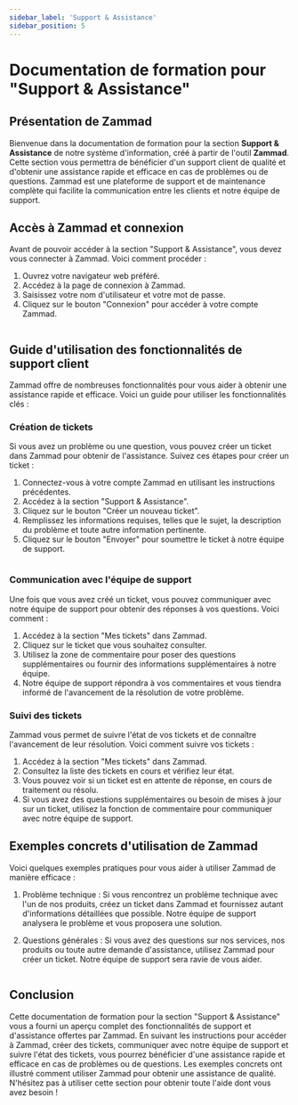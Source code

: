 ```yaml
---
sidebar_label: 'Support & Assistance'
sidebar_position: 5
---
```


# Documentation de formation pour "Support & Assistance"

## Présentation de Zammad
Bienvenue dans la documentation de formation pour la section **Support & Assistance** de notre système d'information, créé à partir de l'outil **Zammad**. Cette section vous permettra de bénéficier d'un support client de qualité et d'obtenir une assistance rapide et efficace en cas de problèmes ou de questions. Zammad est une plateforme de support et de maintenance complète qui facilite la communication entre les clients et notre équipe de support.

## Accès à Zammad et connexion
Avant de pouvoir accéder à la section "Support & Assistance", vous devez vous connecter à Zammad. Voici comment procéder :

1. Ouvrez votre navigateur web préféré.
2. Accédez à la page de connexion à Zammad.
3. Saisissez votre nom d'utilisateur et votre mot de passe.
4. Cliquez sur le bouton "Connexion" pour accéder à votre compte Zammad.

<!--![Page de connexion Zammad](/images/zammad-page-connexion.png)-->
<div align="center">
    <img src="" alt="" />
</div>

## Guide d'utilisation des fonctionnalités de support client
Zammad offre de nombreuses fonctionnalités pour vous aider à obtenir une assistance rapide et efficace. Voici un guide pour utiliser les fonctionnalités clés :

### Création de tickets
Si vous avez un problème ou une question, vous pouvez créer un ticket dans Zammad pour obtenir de l'assistance. Suivez ces étapes pour créer un ticket :

1. Connectez-vous à votre compte Zammad en utilisant les instructions précédentes.
2. Accédez à la section "Support & Assistance".
3. Cliquez sur le bouton "Créer un nouveau ticket".
4. Remplissez les informations requises, telles que le sujet, la description du problème et toute autre information pertinente.
5. Cliquez sur le bouton "Envoyer" pour soumettre le ticket à notre équipe de support.

<!--![Création de tickets Zammad](/images/zammad-creation-ticket.png)-->
<div align="center">
    <img src="" alt="" />
</div>

### Communication avec l'équipe de support
Une fois que vous avez créé un ticket, vous pouvez communiquer avec notre équipe de support pour obtenir des réponses à vos questions. Voici comment :

1. Accédez à la section "Mes tickets" dans Zammad.
2. Cliquez sur le ticket que vous souhaitez consulter.
3. Utilisez la zone de commentaire pour poser des questions supplémentaires ou fournir des informations supplémentaires à notre équipe.
4. Notre équipe de support répondra à vos commentaires et vous tiendra informé de l'avancement de la résolution de votre problème.

### Suivi des tickets
Zammad vous permet de suivre l'état de vos tickets et de connaître l'avancement de leur résolution. Voici comment suivre vos tickets :

1. Accédez à la section "Mes tickets" dans Zammad.
2. Consultez la liste des tickets en cours et vérifiez leur état.
3. Vous pouvez voir si un ticket est en attente de réponse, en cours de traitement ou résolu.
4. Si vous avez des questions supplémentaires ou besoin de mises à jour sur un ticket, utilisez la fonction de commentaire pour communiquer avec notre équipe de support.

## Exemples concrets d'utilisation de Zammad
Voici quelques exemples pratiques pour vous aider à utiliser Zammad de manière efficace :

1. Problème technique : Si vous rencontrez un problème technique avec l'un de nos produits, créez un ticket dans Zammad et fournissez autant d'informations détaillées que possible. Notre équipe de support analysera le problème et vous proposera une solution.

2. Questions générales : Si vous avez des questions sur nos services, nos produits ou toute autre demande d'assistance, utilisez Zammad pour créer un ticket. Notre équipe de support sera ravie de vous aider.

<!--![Exemple d'utilisation de Zammad](/images/zammad-exemples-utilisation.png)-->
<div align="center">
    <img src="" alt="" />
</div>

## Conclusion
Cette documentation de formation pour la section "Support & Assistance" vous a fourni un aperçu complet des fonctionnalités de support et d'assistance offertes par Zammad. En suivant les instructions pour accéder à Zammad, créer des tickets, communiquer avec notre équipe de support et suivre l'état des tickets, vous pourrez bénéficier d'une assistance rapide et efficace en cas de problèmes ou de questions. Les exemples concrets ont illustré comment utiliser Zammad pour obtenir une assistance de qualité. N'hésitez pas à utiliser cette section pour obtenir toute l'aide dont vous avez besoin !
